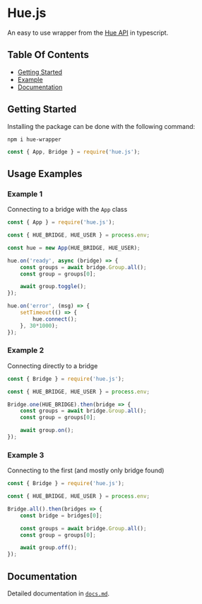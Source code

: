 # Hue.js
An easy to use wrapper from the [Hue API](https://developers.meethue.com/develop/hue-api/) in typescript.

## Table Of Contents
- [Getting Started](#getting-started)
- [Example](#usage-examples)
- [Documentation](#documentation)

## Getting Started

Installing the package can be done with the following command:

```
npm i hue-wrapper
```

```js
const { App, Bridge } = require('hue.js');
```
## Usage Examples

### Example 1
Connecting to a bridge with the `App` class

```js
const { App } = require('hue.js');

const { HUE_BRIDGE, HUE_USER } = process.env;

const hue = new App(HUE_BRIDGE, HUE_USER);

hue.on('ready', async (bridge) => {
    const groups = await bridge.Group.all();
    const group = groups[0];

    await group.toggle();
});

hue.on('error', (msg) => {
    setTimeout(() => {
        hue.connect();
    }, 30*1000);
});
```

### Example 2
Connecting directly to a bridge

```js
const { Bridge } = require('hue.js');

const { HUE_BRIDGE, HUE_USER } = process.env;

Bridge.one(HUE_BRIDGE).then(bridge => {
    const groups = await bridge.Group.all();
    const group = groups[0];

    await group.on();
});
```

### Example 3
Connecting to the first (and mostly only bridge found)

```js
const { Bridge } = require('hue.js');

const { HUE_BRIDGE, HUE_USER } = process.env;

Bridge.all().then(bridges => {
    const bridge = bridges[0];

    const groups = await bridge.Group.all();
    const group = groups[0];

    await group.off();
});
```
## Documentation
Detailed documentation in [`docs.md`](./docs.md).
